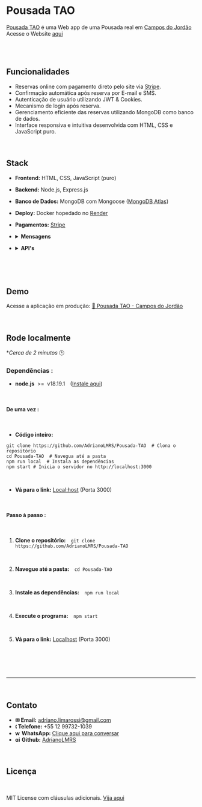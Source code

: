 # Pousada TAO
[Pousada TAO](https://github.com/AdrianoLMRS/Pousada-TAO "Pousada TAO") é uma Web app de uma Pousada real em [Campos do Jordão](http://https://www.google.com/maps?ll=-22.73301,-45.58613&z=13&t=m&hl=pt-BR&gl=BR&mapclient=embed&q=Campos+do+Jord%C3%A3o+SP+12460-000 "Campos do Jordão")<br>Acesse o Website [aqui](https://pousada-tao.onrender.com/ "aqui") <br><br><br><br>
## Funcionalidades

- Reservas online com pagamento direto pelo site via [Stripe](https://www.nerdwallet.com/article/small-business/what-is-stripe).
- Confirmação automática após reserva por E-mail e SMS.
- Autenticação de usuário utilizando JWT & Cookies.
- Mecanismo de login após reserva.
- Gerenciamento eficiente das reservas utilizando MongoDB como banco de dados.
- Interface responsiva e intuitiva desenvolvida com HTML, CSS e JavaScript puro. <br><br><br>

## Stack
- **Frontend:** HTML, CSS, JavaScript (puro)
- **Backend:** Node.js, Express.js
- **Banco de Dados:** MongoDB com Mongoose ([MongoDB Atlas](https://www.mongodb.com/resources/products/platform/mongodb-atlas-tutorial))
- **Deploy:** Docker hopedado no [Render](https://render.com/about)
- **Pagamentos:** [Stripe](https://www.nerdwallet.com/article/small-business/what-is-stripe)<div>
- <details>
  <summary><strong>Mensagens</strong></summary>
  
  - **Email:** Nodemailer  
  - **SMS:** Twilio (desativado por enquanto 😭)
</details>

- <details>
  <summary><strong>API's</strong></summary>

  - **Stripe**  
  - **Auth0 com MongoDB** (desativado pois não é mais necessário [Commit](https://github.com/AdrianoLMRS/Website/commit/961443c099e786a387a5444cd0e4d5208955daaf), [Issue](https://github.com/AdrianoLMRS/Website/issues/6))
</details></div>
<br><br><br>

## Demo
Acesse a aplicação em produção:
[🔗 Pousada TAO - Campos do Jordão](https://pousada-tao.onrender.com/)
<br><br><br>

## Rode localmente
**Cerca de 2 minutos* 🕒

### Dependências :
- **node.js** &nbsp;>= &nbsp;v18.19.1&emsp;([Instale aqui](https://nodejs.org/pt/download/package-manager))
<br>

#### De uma vez :
<br>

-  **Código inteiro:**  
```
git clone https://github.com/AdrianoLMRS/Pousada-TAO  # Clona o repositório
cd Pousada-TAO  # Navegua até a pasta
npm run local  # Instala as dependências
npm start # Inicia o servidor no http://localhost:3000
```
<br>

- **Vá para o link:**&nbsp;[Local:host](http://localhost:3000) (Porta 3000)
<br>

#### Passo à passo :
<br>

1.  **Clone o repositório:**&emsp;`git clone https://github.com/AdrianoLMRS/Pousada-TAO`
<br>

2. **Navegue até a pasta:**&emsp;`cd Pousada-TAO`
<br>

3. **Instale as dependências:**&emsp;`npm run local`
<br>

4. **Execute o programa:**&emsp;`npm start`
<br>

5. **Vá para o link:**&nbsp;[Localhost](http://localhost:3000) (Porta 3000)
<br>


<br><br>

---
<br>

## Contato

- **✉ Email:** adriano.limarossi@gmail.com
- **🕻 Telefone:** +55 12 99732-1039
- **<img width="14" height="14"  src="https://img.icons8.com/fluency-systems-filled/50/whatsapp.png" alt="whatsapp-icon"/> WhatsApp:** [Clique aqui para conversar](https://wa.me/5512997321039)
- **<img width="14" height="14" src="https://img.icons8.com/material-outlined/14/github.png" alt="github-icon"/> Github:** [AdrianoLMRS](https://github.com/AdrianoLMRS)
<br><br><br>

## Licença
<br>

MIT License com cláusulas adicionais.  [Vija aqui](https://github.com/AdrianoLMRS/Pousada-TAO/tree/main?tab=License-1-ov-file#readme)